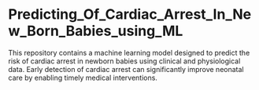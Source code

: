 # Predicting_Of_Cardiac_Arrest_In_New_Born_Babies_using_ML
This repository contains a machine learning model designed to predict the risk of cardiac arrest in newborn babies using clinical and physiological data. Early detection of cardiac arrest can significantly improve neonatal care by enabling timely medical interventions.
